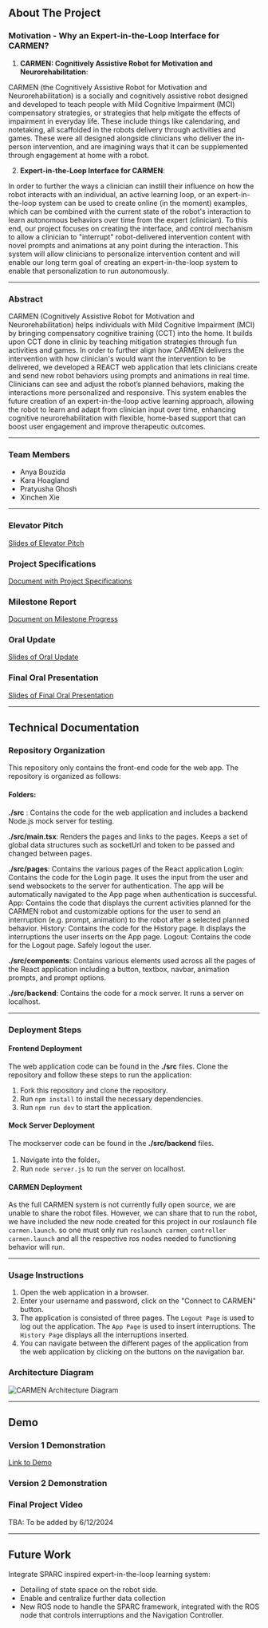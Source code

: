 [comment]: <> (This is a comment, it will not be included)

## About The Project

### Motivation - Why an Expert-in-the-Loop Interface for CARMEN?

1. **CARMEN: Cognitively Assistive Robot for Motivation and Neurorehabilitation**: 

[comment]: <> (what is carmen, who is involved in its usage, how is it currently being used, what is it's significance/how is it helpful)

CARMEN (the Cognitively Assistive Robot for Motivation and Neurorehabilitation) is a socially and cognitively assistive robot designed and developed to teach people with Mild Cognitive Impairment (MCI) compensatory strategies, or strategies that help mitigate the effects of impairment in everyday life. These include things like calendaring, and notetaking, all scaffolded in the robots delivery through activities and games. These were all designed alongside clinicians who deliver the in-person intervention, and are imagining ways that it can be supplemented through engagement at home with a robot.

2. **Expert-in-the-Loop Interface for CARMEN**:

In order to further the ways a clinician can instill their influence on how the robot interacts with an individual, an active learning loop, or an expert-in-the-loop system can be used to create online (in the moment) examples, which can be combined with the current state of the robot's interaction to learn autonomous behaviors over time from the expert (clinician). To this end, our project focuses on creating the interface, and control mechanism to allow a clinician to "interrupt" robot-delivered intervention content with novel prompts and animations at any point during the interaction. This system will allow clinicians to personalize intervention content and will enable our long term goal of creating an expert-in-the-loop system to enable that personalization to run autonomously.

---

### Abstract

CARMEN (Cognitively Assistive Robot for Motivation and Neurorehabilitation) helps individuals with Mild Cognitive Impairment (MCI) by bringing compensatory cognitive training (CCT) into the home. It builds upon CCT done in clinic by teaching mitigation strategies through fun activities and games. In order to further align how CARMEN delivers the intervention with how clinician's would want the intervention to be delivered, we developed a REACT web application that lets clinicians create and send new robot behaviors using prompts and animations in real time. Clinicians can see and adjust the robot’s planned behaviors, making the interactions more personalized and responsive. This system enables the future creation of an expert-in-the-loop active learning approach, allowing the robot to learn and adapt from clinician input over time, enhancing cognitive neurorehabilitation with flexible, home-based support that can boost user engagement and improve therapeutic outcomes.

---

### Team Members
- Anya Bouzida
- Kara Hoagland
- Pratyusha Ghosh
- Xinchen Xie

---

### Elevator Pitch

[Slides of Elevator Pitch](https://docs.google.com/presentation/d/1X-5zP_T8LLfxgnJf5mjk4AHbexQoV7Y8NyYjBcJjCSs/edit?usp=sharing)

### Project Specifications

[Document with Project Specifications](https://docs.google.com/document/d/10H6pUmHl3SZAczp-levR7cRhc9J_NGaACFJv8wNlcGw/edit?usp=sharing)

### Milestone Report

[Document on Milestone Progress](https://docs.google.com/document/d/1rjJsS09qILpKDAJw4Fnvlmxe1n0uVfqqQeGW1HdVCu0/edit?usp=sharing)

### Oral Update

[Slides of Oral Update](https://docs.google.com/presentation/d/12kv_HvILZ9NUuts5leJI20SAdBhx9o1TLjVrA0rFksk/edit?usp=sharing)

### Final Oral Presentation

[Slides of Final Oral Presentation](https://docs.google.com/presentation/d/1MFIHSK6prJjUNAwiYxMXdIeUGQSlZZ2laTrdMUac41g/edit?usp=sharing)

---

## Technical Documentation


### Repository Organization

This repository only contains the front-end code for the web app. The repository is organized as follows:

#### Folders:
**./src** : Contains the code for the web application and includes a backend Node.js mock server for testing.

**./src/main.tsx**: Renders the pages and links to the pages. Keeps a set of global data structures such as socketUrl and token to be passed and changed between pages.

**./src/pages**: Contains the various pages of the React application
Login: Contains the code for the Login page. It uses the input from the user and send websockets to the server for authentication. The app will be automatically navigated to the App page when authentication is successful.
App: Contains the code that displays the current activities planned for the CARMEN robot and customizable options for the user to send an interruption (e.g. prompt, animation) to the robot after a selected planned behavior.
History: Contains the code for the History page. It displays the interruptions the user inserts on the App page.
Logout: Contains the code for the Logout page. Safely logout the user.

**./src/components**: Contains various elements used across all the pages of the React application including a button, textbox, navbar, animation prompts, and prompt options.

**./src/backend**: Contains the code for a mock server. It runs a server on localhost.


---

### Deployment Steps

#### Frontend Deployment

The web application code can be found in the **./src** files.
Clone the repository and follow these steps to run the application:
1. Fork this repository and clone the repository.
2. Run `npm install` to install the necessary dependencies.
3. Run `npm run dev` to start the application.

#### Mock Server Deployment
The mockserver code can be found in the **./src/backend** files.
1. Navigate into the folder。
2. Run `node server.js` to run the server on localhost.
#### CARMEN Deployment

As the full CARMEN system is not currently fully open source, we are unable to share the robot files. However, we can share that to run the robot, we have included the new node created for this project in our roslaunch file `carmen.launch`. so one must only run `roslaunch carmen_controller carmen.launch` and all the respective ros nodes needed to functioning behavior will run.



---

### Usage Instructions

1. Open the web application in a browser.
2. Enter your username and password, click on the "Connect to CARMEN" button.
3. The application is consisted of three pages. The `Logout Page` is used to log out the application. The `App Page` is used to insert interruptions. The `History Page` displays all the interruptions inserted.
4. You can navigate between the different pages of the application from the web application by clicking on the buttons on the navigation bar.


### Architecture Diagram

![CARMEN Architecture Diagram](https://github.com/doudXD/CSE237D-CARMEN/assets/42587452/a7bc06b4-a35c-4f25-a06d-dab78fb32495)

---

## Demo

### Version 1 Demonstration

[Link to Demo](https://drive.google.com/file/d/1l5EyJ71iEKnRkgLNaQvXFNTW-6tjZwfK/view?usp=sharing)

### Version 2 Demonstration

### Final Project Video

TBA: To be added by 6/12/2024

---

## Future Work

Integrate SPARC inspired expert-in-the-loop learning system:

- Detailing of state space on the robot side.
- Enable and centralize further data collection
- New ROS node to handle the SPARC framework, integrated with the ROS node that controls interruptions and the Navigation Controller.
